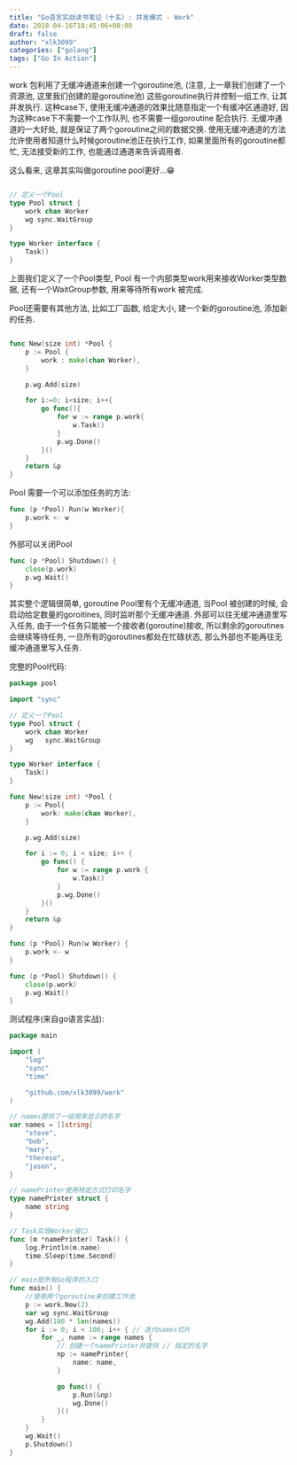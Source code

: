 ```yaml
---
title: "Go语言实战读书笔记（十五）: 并发模式 - Work"
date: 2018-04-16T18:45:06+08:00
draft: false
author: "xlk3099"
categories: ["golang"]
tags: ["Go In Action"]
---
```


work 包利用了无缓冲通道来创建一个goroutine池, (注意, 上一章我们创建了一个资源池, 这里我们创建的是goroutine池) 这些goroutine执行并控制一组工作, 让其并发执行. 这种case下, 使用无缓冲通道的效果比随意指定一个有缓冲区通道好, 因为这种case下不需要一个工作队列, 也不需要一组goroutine 配合执行. 无缓冲通道的一大好处, 就是保证了两个goroutine之间的数据交换. 使用无缓冲通道的方法允许使用者知道什么时候goroutine池正在执行工作, 如果里面所有的goroutine都忙, 无法接受新的工作, 也能通过通道来告诉调用者.

这么看来, 这章其实叫做goroutine pool更好...😁


```go

// 定义一个Pool
type Pool struct {
    work chan Worker 
    wg sync.WaitGroup
}

type Worker interface {
    Task()
}
```
上面我们定义了一个Pool类型, Pool 有一个内部类型work用来接收Worker类型数据,
还有一个WaitGroup参数, 用来等待所有work 被完成.


Pool还需要有其他方法, 比如工厂函数, 给定大小, 建一个新的goroutine池, 添加新的任务.

```go

func New(size int) *Pool {
    p := Pool {
        work : make(chan Worker),
    }

    p.wg.Add(size)

    for i:=0; i<size; i++{
        go func(){
            for w := range p.work{
                w.Task()
            }
            p.wg.Done()
        }()
    }
    return &p
}
```
Pool 需要一个可以添加任务的方法:
```go
func (p *Pool) Run(w Worker){
    p.work <- w
}
```

外部可以关闭Pool
```go
func (p *Pool) Shutdown() {
    close(p.work)
    p.wg.Wait()
}
```

其实整个逻辑很简单, goroutine Pool里有个无缓冲通道, 当Pool 被创建的时候, 会启动给定数量的goroitines, 同时监听那个无缓冲通道. 外部可以往无缓冲通道里写入任务,
由于一个任务只能被一个接收者(goroutine)接收, 所以剩余的goroutines会继续等待任务, 一旦所有的goroutines都处在忙碌状态, 那么外部也不能再往无缓冲通道里写入任务.

完整的Pool代码:
```go
package pool

import "sync"

// 定义一个Pool
type Pool struct {
	work chan Worker
	wg   sync.WaitGroup
}

type Worker interface {
	Task()
}

func New(size int) *Pool {
	p := Pool{
		work: make(chan Worker),
	}

	p.wg.Add(size)

	for i := 0; i < size; i++ {
		go func() {
			for w := range p.work {
				w.Task()
			}
			p.wg.Done()
		}()
	}
	return &p
}

func (p *Pool) Run(w Worker) {
	p.work <- w
}

func (p *Pool) Shutdown() {
	close(p.work)
	p.wg.Wait()
}
```

测试程序(来自go语言实战):
```go
package main

import (
	"log"
	"sync"
	"time"

	"github.com/xlk3099/work"
)

// names提供了一组用来显示的名字
var names = []string{
	"steve",
	"bob",
	"mary",
	"therese",
	"jason",
}

// namePrinter使用特定方式打印名字
type namePrinter struct {
	name string
}

// Task实现Worker接口
func (m *namePrinter) Task() {
	log.Println(m.name)
	time.Sleep(time.Second)
}

// main是所有Go程序的入口
func main() {
	//使用两个goroutine来创建工作池
	p := work.New(2)
	var wg sync.WaitGroup
	wg.Add(100 * len(names))
	for i := 0; i < 100; i++ { // 迭代names切片
		for _, name := range names {
			// 创建一个namePrinter并提供 // 指定的名字
			np := namePrinter{
				name: name,
			}

			go func() {
				p.Run(&np)
				wg.Done()
			}()
		}
	}
	wg.Wait()
	p.Shutdown()
}

```

